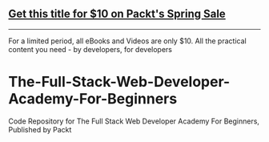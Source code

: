 ## [Get this title for $10 on Packt's Spring Sale](https://www.packt.com/V15741?utm_source=github&utm_medium=packt-github-repo&utm_campaign=spring_10_dollar_2022)
-----
For a limited period, all eBooks and Videos are only $10. All the practical content you need \- by developers, for developers

# The-Full-Stack-Web-Developer-Academy-For-Beginners
Code Repository for The Full Stack Web Developer Academy For Beginners, Published by Packt
